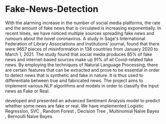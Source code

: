 # Fake-News-Detection
With the alarming increase in the number of social media platforms, the rate and the amount
of fake news that is circulated is increasing exponentially. In recent times, we have noticed
multiple sources spreading fake news and rumours about the novel coronavirus. A study in
Sage's International Federation of Library Associations and Institutions' journal, found that
there were 9657 pieces of misinformation in 138 countries from January 2020 to March 1,
2021. The study found that social media produces 85% of fake news and internet-based sources
make up 91% of all Covid-related fake news. By employing the techniques of Natural
Language Processing, there are certain features that can be extracted and prove to be essential
in order to detect news that is synthetic and fake in nature. It is thus used to differentiate
between true and fabricated news. The project aims to implement various NLP algorithms and
models in order to classify the input news as Fake or Real.

 developed and presented an advanced Sentiment Analysis model to predict
whether some news are fake or real. We have implemented Logistic Regression, SVC ,
Random Forest , Decision Tree , Multinomial Naïve Bayes , Bernoulli Naïve Bayes.
